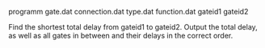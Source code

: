 programm gate.dat connection.dat type.dat function.dat gateid1 gateid2

Find the shortest total delay from gateid1 to gateid2. Output the total delay, as well as all gates in between and their delays in the correct order.
